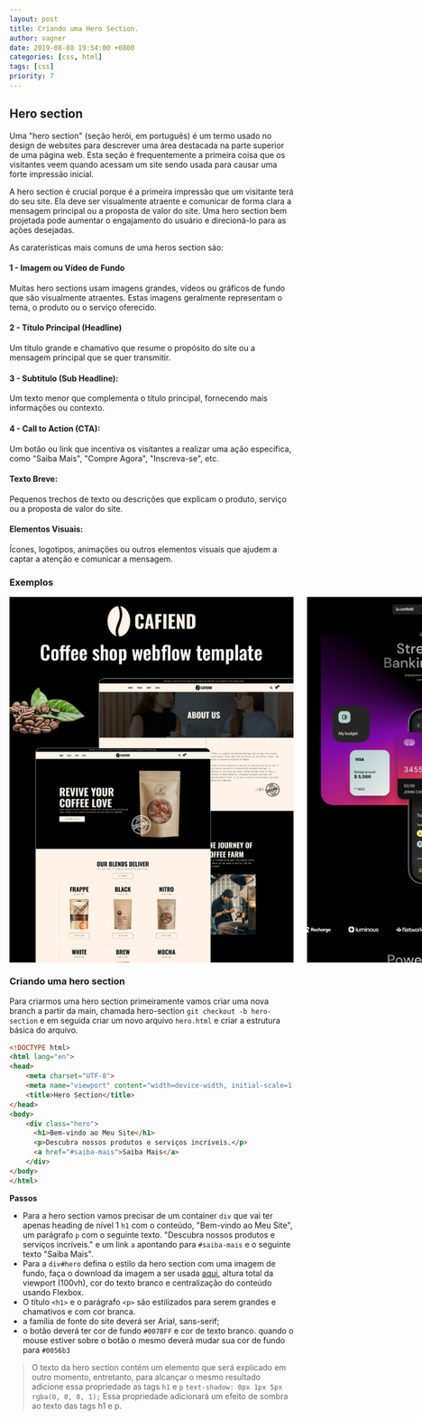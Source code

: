 ```yaml
---
layout: post
title: Criando uma Hero Section.
author: vagner
date: 2019-08-08 19:54:00 +0800
categories: [css, html]
tags: [css]
priority: 7
---
```


## Hero section

Uma "hero section" (seção herói, em português) é um termo usado no design de websites para descrever uma área destacada na parte superior de uma página web. Esta seção é frequentemente a primeira coisa que os visitantes veem quando acessam um site sendo usada para causar uma forte impressão inicial.

A hero section é crucial porque é a primeira impressão que um visitante terá do seu site. Ela deve ser visualmente atraente e comunicar de forma clara a mensagem principal ou a proposta de valor do site. Uma hero section bem projetada pode aumentar o engajamento do usuário e direcioná-lo para as ações desejadas.

As caraterísticas mais comuns de uma heros section sáo: 

#### 1 - Imagem ou Vídeo de Fundo
Muitas hero sections usam imagens grandes, vídeos ou gráficos de fundo que são visualmente atraentes. Estas imagens geralmente representam o tema, o produto ou o serviço oferecido.

#### 2 - Título Principal (Headline)
Um título grande e chamativo que resume o propósito do site ou a mensagem principal que se quer transmitir.

#### 3 - Subtítulo (Sub Headline):
Um texto menor que complementa o título principal, fornecendo mais informações ou contexto.

#### 4 - Call to Action (CTA):
Um botão ou link que incentiva os visitantes a realizar uma ação específica, como "Saiba Mais", "Compre Agora", "Inscreva-se", etc.

#### Texto Breve:
Pequenos trechos de texto ou descrições que explicam o produto, serviço ou a proposta de valor do site.

#### Elementos Visuais:
Ícones, logotipos, animações ou outros elementos visuais que ajudem a captar a atenção e comunicar a mensagem.


### Exemplos

<div style="display: flex; gap: 24px">
<img  src="/assets/img/hero-1.jpeg" alt="Modelo de hero section">
<img  src="/assets/img/hero-2.jpeg" alt="Modelo de hero section">
<img  src="/assets/img/hero-3.jpeg" alt="Modelo de hero section">
</div>


### Criando uma hero section

Para criarmos uma hero section primeiramente vamos criar
uma nova branch a partir da main, chamada hero-section `git checkout -b hero-section` e em seguida criar
um novo arquivo `hero.html` e criar a estrutura básica do arquivo.


```html
<!DOCTYPE html>
<html lang="en">
<head>
    <meta charset="UTF-8">
    <meta name="viewport" content="width=device-width, initial-scale=1.0">
    <title>Hero Section</title>
</head>
<body>
    <div class="hero">
      <h1>Bem-vindo ao Meu Site</h1>
      <p>Descubra nossos produtos e serviços incríveis.</p>
      <a href="#saiba-mais">Saiba Mais</a>
    </div>
</body>
</html>
```

**Passos**

- Para a hero section vamos precisar de um container `div` que vai ter apenas heading de nível 1 `h1` com o conteúdo, "Bem-vindo ao Meu Site", um parágrafo `p` com o seguinte texto. "Descubra nossos produtos e serviços incríveis." e um link `a` apontando para `#saiba-mais` e o seguinte texto "Saiba Mais". 
- Para a `div#hero` defina o estilo da hero section com uma imagem de fundo, faça o download da imagem a ser usada <a href="{{ site.baseurl }}/assets/img/contact.jpg" target="_blank">aqui</a>, altura total da viewport (100vh), cor do texto branco e centralização do conteúdo usando Flexbox.
- O título `<h1>` e o parágrafo `<p>` são estilizados para serem grandes e chamativos e com cor branca.
- a família de fonte do site deverá ser Arial, sans-serif;
- o botão deverá ter cor de fundo `#007BFF` e cor de texto branco. quando o mouse estiver sobre o botão o mesmo deverá mudar sua cor de fundo para `#0056b3`

> O texto da hero section contém um elemento que será explicado em outro momento, entretanto, para alcançar o mesmo resultado adicione essa propriedade as tags `h1` e `p`
> `text-shadow: 0px 1px 5px rgba(0, 0, 0, 1);`
> Essa propriedade adicionará um efeito de sombra ao texto das tags h1 e p.


